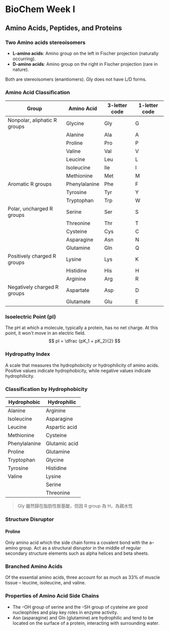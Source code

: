 # BioChem Week I
## Amino Acids, Peptides, and Proteins

### Two Amino acids stereoisomers
- **L-amino acids**: Amino group on the left in Fischer projection (naturally occurring).
- **D-amino acids**: Amino group on the right in Fischer projection (rare in nature).

Both are stereoisomers (enantiomers). Gly does not have L/D forms.

### Amino Acid Classification
| Group                         | Amino Acid       | 3-letter code | 1-letter code |
|-------------------------------|------------------|---------------|---------------|
| Nonpolar, aliphatic R groups   | Glycine          | Gly           | G             |
|                               | Alanine          | Ala           | A             |
|                               | Proline          | Pro           | P             |
|                               | Valine           | Val           | V             |
|                               | Leucine          | Leu           | L             |
|                               | Isoleucine       | Ile           | I             |
|                               | Methionine       | Met           | M             |
| Aromatic R groups              | Phenylalanine    | Phe           | F             |
|                               | Tyrosine         | Tyr           | Y             |
|                               | Tryptophan       | Trp           | W             |
| Polar, uncharged R groups      | Serine           | Ser           | S             |
|                               | Threonine        | Thr           | T             |
|                               | Cysteine         | Cys           | C             |
|                               | Asparagine       | Asn           | N             |
|                               | Glutamine        | Gln           | Q             |
| Positively charged R groups    | Lysine           | Lys           | K             |
|                               | Histidine        | His           | H             |
|                               | Arginine         | Arg           | R             |
| Negatively charged R groups    | Aspartate        | Asp           | D             |
|                               | Glutamate        | Glu           | E             |

### Isoelectric Point (pI)
The pH at which a molecule, typically a protein, has no net charge. At this point, it won't move in an electric field.
$$ pI = \dfrac {pK_1 + pK_2}{2} $$

### Hydropathy Index
A scale that measures the hydrophobicity or hydrophilicity of amino acids. Positive values indicate hydrophobicity, while negative values indicate hydrophilicity.

### Classification by Hydrophobicity

| Hydrophobic | Hydrophilic |
|-------------|-------------|
| Alanine     | Arginine    |
| Isoleucine  | Asparagine  |
| Leucine     | Aspartic acid |
| Methionine  | Cysteine    |
| Phenylalanine | Glutamic acid |
| Proline     | Glutamine   |
| Tryptophan  | Glycine     |
| Tyrosine    | Histidine   |
| Valine      | Lysine      |
|             | Serine      |
|             | Threonine   |
> Gly 雖然歸在脂肪性胺基酸，但因 R group 為 H，為親水性

### Structure Disruptor
#### Proline
Only amino acid which the side chain forms a covalent bond with the a–amino group. Act as a structural disruptor in the middle of regular secondary
structure elements such as alpha helices and beta sheets.

### Branched Amino Acids
Of the essential amino acids, three account for as much as 33% of muscle tissue – leucine, isoleucine, and valine.

### Properties of Amino Acid Side Chains

- The –OH group of serine and the –SH group of cysteine are good nucleophiles and play key roles in enzyme activity.
- Asn (asparagine) and Gln (glutamine) are hydrophilic and tend to be located on the surface of a protein, interacting with surrounding water.

